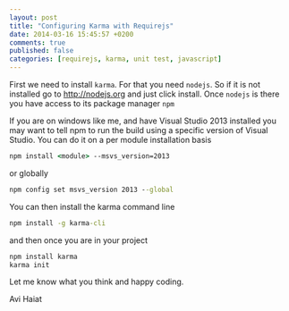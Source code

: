 ```yaml
---
layout: post
title: "Configuring Karma with Requirejs"
date: 2014-03-16 15:45:57 +0200
comments: true
published: false
categories: [requirejs, karma, unit test, javascript]
---
```

First we need to install `karma`.
For that you need `nodejs`. So if it is not installed go to http://nodejs.org and just click install.
Once `nodejs` is there you have access to its package manager `npm`

If you are on windows like me, and have Visual Studio 2013 installed you may want to tell npm to run the build using a specific version of Visual Studio.
You can do it on a per module installation basis
```bat Specify which version of Visual Studio to use when compiling sources for a module
npm install <module> --msvs_version=2013
``` 
or globally
```bat Globally set the version of Visual Studio for compiling sources
npm config set msvs_version 2013 --global
```

You can then install the karma command line
```bat Install karam cli
npm install -g karma-cli
```

and then once you are in your project
```bat Install karma for your project
npm install karma
karma init
```

Let me know what you think and happy coding.

Avi Haiat